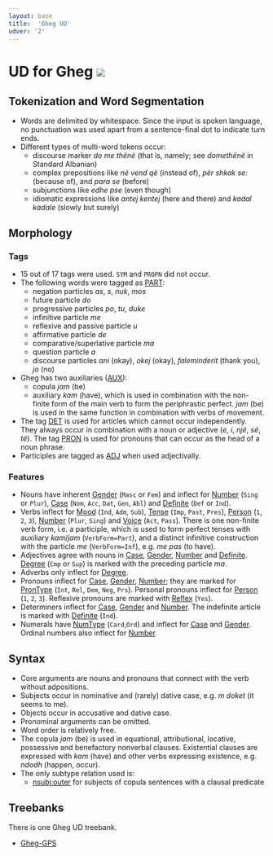 ```yaml
---
layout: base
title:  'Gheg UD'
udver: '2'
---
```


# UD for Gheg <span class="flagspan"><img class="flag" src="../../flags/svg/AL.svg" /></span>

## Tokenization and Word Segmentation

* Words are delimited by whitespace. Since the input is spoken language, no punctuation was used apart from a sentence-final dot to indicate turn ends.
* Different types of multi-word tokens occur:
  * discourse marker *do me thënë* (that is, namely; see *domethënë* in Standard Albanian)
  * complex prepositions like *në vend që* (instead of), *për shkak se:* (because of), and *para se* (before)
  * subjunctions like *edhe pse* (even though)
  * idiomatic expressions like *antej kentej* (here and there) and *kadal kadale* (slowly but surely)


## Morphology

### Tags

* 15 out of 17 tags were used. `SYM` and `PROPN` did not occur.
* The following words were tagged as [PART]():
  * negation particles *as*, *s*, *nuk*, *mos*
  * future particle *do*
  * progressive particles *po*, *tu*, *duke*
  * infinitive particle *me*
  * reflexive and passive particle *u*
  * affirmative particle *de*
  * comparative/superlative particle *ma*
  * question particle *a*
  * discourse particles *ani* (okay), *okej* (okay), *faleminderit* (thank you), *jo* (no)
* Gheg has two auxiliaries ([AUX]()):
  * copula *jam* (be)
  * auxiliary *kam* (have), which is used in combination with the non-finite form of the main verb to form the periphrastic perfect. *jam* (be) is used in the same function in combination with verbs of movement.
* The tag [DET]() is used for articles which cannot occur independently. They always occur in combination with a noun or adjective (*e*, *i*, *një*, *së*, *të*). The tag [PRON]() is used for pronouns that can occur as the head of a noun phrase.
* Participles are tagged as [ADJ]() when used adjectivally.



### Features

* Nouns have inherent [Gender]() (`Masc` or `Fem`) and inflect for [Number]() (`Sing` or `Plur`), [Case]() (`Nom`, `Acc`, `Dat`, `Gen`, `Abl`) and [Definite]() (`Def` or `Ind`).
* Verbs inflect for [Mood]() (`Ind`, `Adm`, `Sub`), [Tense]() (`Imp`, `Past`, `Pres`), [Person]() (`1`, `2`, `3`), [Number]() (`Plur`, `Sing`) and [Voice]() (`Act`, `Pass`). There is one non-finite verb form, i.e. a participle, which is used to form perfect tenses with auxiliary *kam*/*jam* (`VerbForm=Part`), and a distinct infinitive construction with the particle *me* (`VerbForm=Inf`), e.g. *me pas* (to have).
* Adjectives agree with nouns in [Case](), [Gender](), [Number]() and [Definite](). [Degree]() (`Cmp` or `Sup`) is marked with the preceding particle *ma*.
* Adverbs only inflect for [Degree]().
* Pronouns inflect for [Case](), [Gender](), [Number](); they are marked for [PronType]() (`Int`, `Rel`, `Dem`, `Neg`, `Prs`). Personal pronouns inflect for [Person]() (`1`, `2`, `3`). Reflexive pronouns are marked with [Reflex]() (`Yes`).
* Determiners inflect for [Case](), [Gender]() and [Number](). The indefinite article is marked with [Definite]() (`Ind`).
* Numerals have [NumType]() (`Card`,`Ord`) and inflect for [Case]() and [Gender](). Ordinal numbers also inflect for [Number]().

## Syntax

* Core arguments are nouns and pronouns that connect with the verb without adpositions. 
* Subjects occur in nominative and (rarely) dative case, e.g. *m doket* (it seems to me). 
* Objects occur in accusative and dative case.
* Pronominal arguments can be omitted.
* Word order is relatively free.
* The copula *jam* (be) is used in equational, attributional, locative, possessive and benefactory nonverbal clauses. Existential clauses are expressed with *kam* (have) and other verbs expressing existence, e.g. *ndodh* (happen, occur).
* The only subtype relation used is:
  * [nsubj:outer]() for subjects of copula sentences with a clausal predicate


## Treebanks

There is one Gheg UD treebank.

  * [Gheg-GPS](../treebanks/aln_gps/index.html)

